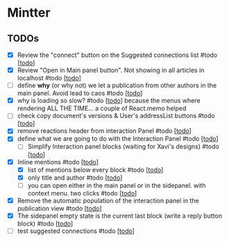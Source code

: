 # Mintter

## TODOs

- [x] Review the "connect" button on the Suggested connections list #todo [[todo]]
- [x] Review "Open in Main panel button". Not showing in all articles in localhost #todo [[todo]]
- [ ] define **why** (or why not) we let a publication from other authors in the main panel. Avoid lead to caos #todo [[todo]]
- [x] why is loading so slow? #todo [[todo]]
      because the menus where rendering ALL THE TIME... a couple of React.memo helped
- [ ] check copy document's versions & User's addressList buttons #todo [[todo]]
- [x] remove reactions header from interaction Panel #todo [[todo]]
- [x] define what we are going to do with the Interaction Panel #todo [[todo]]
  - [ ] Simplify Interaction panel blocks (waiting for Xavi's designs) #todo [[todo]]
- [x] Inline mentions #todo [[todo]]
  - [x] list of mentions below every block #todo [[todo]]
  - [x] only title and author #todo [[todo]]
  - [ ] you can open either in the main panel or in the sidepanel. with context menu. two clicks #todo [[todo]]
- [x] Remove the automatic population of the interaction panel in the publication view #todo [[todo]]
- [x] The sidepanel empty state is the current last block (write a reply button block) #todo [[todo]]
- [ ] test suggested connections #todo [[todo]]

[//begin]: # "Autogenerated link references for markdown compatibility"
[todo]: todo "Todo"
[//end]: # "Autogenerated link references"
